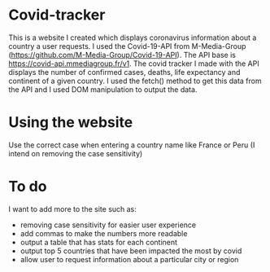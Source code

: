 # Covid-tracker
This is a website I created which displays coronavirus information about a country a user requests. I used the Covid-19-API from M-Media-Group (https://github.com/M-Media-Group/Covid-19-API). The API base is https://covid-api.mmediagroup.fr/v1. The covid tracker I made with the API displays the number of confirmed cases, deaths, life expectancy and continent of a given country. I used the fetch() method to get this data from the API and I used DOM manipulation to output the data.

# Using the website
Use the correct case when entering a country name like France or Peru (I intend on removing the case sensitivity)

# To do
I want to add more to the site such as:
-	removing case sensitivity for easier user experience
-	add commas to make the numbers more readable
-	output a table that has stats for each continent
-	output top 5 countries that have been impacted the most by covid
-	allow user to request information about a particular city or region
